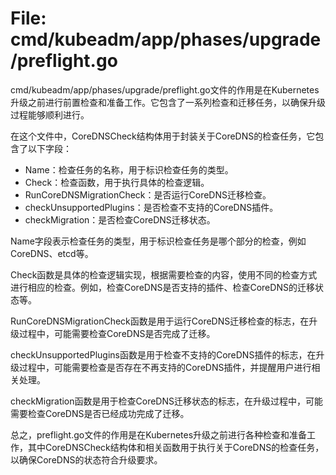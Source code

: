 # File: cmd/kubeadm/app/phases/upgrade/preflight.go

cmd/kubeadm/app/phases/upgrade/preflight.go文件的作用是在Kubernetes升级之前进行前置检查和准备工作。它包含了一系列检查和迁移任务，以确保升级过程能够顺利进行。

在这个文件中，CoreDNSCheck结构体用于封装关于CoreDNS的检查任务，它包含了以下字段：

- Name：检查任务的名称，用于标识检查任务的类型。
- Check：检查函数，用于执行具体的检查逻辑。
- RunCoreDNSMigrationCheck：是否运行CoreDNS迁移检查。
- checkUnsupportedPlugins：是否检查不支持的CoreDNS插件。
- checkMigration：是否检查CoreDNS迁移状态。

Name字段表示检查任务的类型，用于标识检查任务是哪个部分的检查，例如CoreDNS、etcd等。

Check函数是具体的检查逻辑实现，根据需要检查的内容，使用不同的检查方式进行相应的检查。例如，检查CoreDNS是否支持的插件、检查CoreDNS的迁移状态等。

RunCoreDNSMigrationCheck函数是用于运行CoreDNS迁移检查的标志，在升级过程中，可能需要检查CoreDNS是否完成了迁移。

checkUnsupportedPlugins函数是用于检查不支持的CoreDNS插件的标志，在升级过程中，可能需要检查是否存在不再支持的CoreDNS插件，并提醒用户进行相关处理。

checkMigration函数是用于检查CoreDNS迁移状态的标志，在升级过程中，可能需要检查CoreDNS是否已经成功完成了迁移。

总之，preflight.go文件的作用是在Kubernetes升级之前进行各种检查和准备工作，其中CoreDNSCheck结构体和相关函数用于执行关于CoreDNS的检查任务，以确保CoreDNS的状态符合升级要求。

